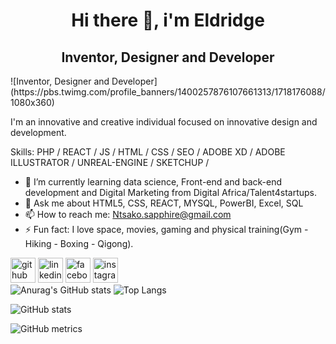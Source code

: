 <h1 align="center">  Hi there 👋, i'm Eldridge</h1>
<h2 align="center"> Inventor, Designer and Developer</h2> 
![Inventor, Designer and Developer](https://pbs.twimg.com/profile_banners/1400257876107661313/1718176088/1080x360)

I'm an innovative and creative individual focused on innovative design and development.

Skills: PHP / REACT / JS / HTML / CSS / SEO / ADOBE XD / ADOBE ILLUSTRATOR / UNREAL-ENGINE / SKETCHUP / 

- 🌱 I’m currently learning data science, Front-end and back-end development and Digital Marketing from Digital Africa/Talent4startups. 
- 💬 Ask me about HTML5, CSS, REACT, MYSQL, PowerBI, Excel, SQL 
- 📫 How to reach me:  Ntsako.sapphire@gmail.com 
- ⚡ Fun fact: I love space, movies, gaming and physical training(Gym - Hiking - Boxing - Qigong). 


[<img src='https://cdn.jsdelivr.net/npm/simple-icons@3.0.1/icons/github.svg' alt='github' height='40'>](https://github.com/SAGEKING23)  [<img src='https://cdn.jsdelivr.net/npm/simple-icons@3.0.1/icons/linkedin.svg' alt='linkedin' height='40'>](https://www.linkedin.com/in/eldridge-baloyi-90ba54218/)  [<img src='https://cdn.jsdelivr.net/npm/simple-icons@3.0.1/icons/facebook.svg' alt='facebook' height='40'>](https://www.facebook.com/sageking.jin)  [<img src='https://cdn.jsdelivr.net/npm/simple-icons@3.0.1/icons/instagram.svg' alt='instagram' height='40'>](https://www.instagram.com/sage_king_jin/&show_icons=true&theme=tokyonight)  
![Anurag's GitHub stats](https://github-readme-stats.vercel.app/api?username=SAGEKING23&show_icons=true&theme=tokyonight)
![Top Langs](https://github-readme-stats.vercel.app/api/top-langs/?username=SAGEKING23&show_icons=true&theme=tokyonight)

![GitHub stats](https://github-readme-stats.vercel.app/api?username=SAGEKING23&show_icons=true&count_private=true&show_icons=true&theme=tokyonight)  

![GitHub metrics](https://metrics.lecoq.io/SAGEKING23)  

